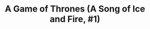 ---
layout: book
title: "A Game of Thrones (A Song of Ice and Fire, #1)"
author_first_name: "George R.R. Martin"
author_last_name: "Martin"
cover_url: "/assets/images/book-cover-placeholder.jpg"
year: 2023
---